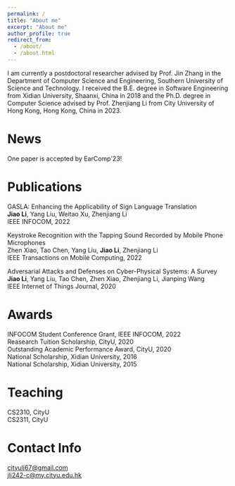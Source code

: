 ```yaml
---
permalink: /
title: "About me"
excerpt: "About me"
author_profile: true
redirect_from: 
  - /about/
  - /about.html
---
```


I am currently a postdoctoral researcher advised by Prof. Jin Zhang in the Department of Computer Science and Engineering, Southern University of Science and Technology. I received the B.E. degree in Software Engineering from Xidian University, Shaanxi, China in 2018 and the Ph.D. degree in Computer Science advised by Prof. Zhenjiang Li from City University of Hong Kong, Hong Kong, China in 2023.

News
======
One paper is accepted by EarComp'23!

Publications
======
GASLA: Enhancing the Applicability of Sign Language Translation  
**Jiao Li**, Yang Liu, Weitao Xu, Zhenjiang Li  
IEEE INFOCOM, 2022

Keystroke Recognition with the Tapping Sound Recorded by Mobile Phone Microphones  
Zhen Xiao, Tao Chen, Yang Liu, **Jiao Li**, Zhenjiang Li  
IEEE Transactions on Mobile Computing, 2022

Adversarial Attacks and Defenses on Cyber-Physical Systems: A Survey
**Jiao Li**, Yang Liu, Tao Chen, Zhen Xiao, Zhenjiang Li, Jianping Wang  
IEEE Internet of Things Journal, 2020


Awards
======
INFOCOM Student Conference Grant, IEEE INFOCOM, 2022  
Reasearch Tuition Scholarship, CityU, 2020  
Outstanding Academic Performance Award, CityU, 2020  
National Scholarship, Xidian University, 2016  
National Scholarship, Xidian University, 2015  


Teaching
======
CS2310, CityU  
CS2311, CityU  


Contact Info
======
cityulj67@gmail.com  
jli242-c@my.cityu.edu.hk



